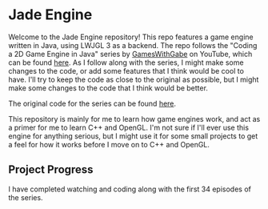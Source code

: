 # Jade Engine

Welcome to the Jade Engine repository! This repo features a game engine written in
Java, using LWJGL 3 as a backend. The repo follows the "Coding a 2D Game Engine in Java"
series by
[GamesWithGabe](https://www.youtube.com/@GamesWithGabe)
on YouTube, which can be found
[here](https://www.youtube.com/playlist?list=PLtrSb4XxIVbp8AKuEAlwNXDxr99e3woGE).
As I follow along with the series, I might make some changes to the code, or add some
features that I think would be cool to have. I'll try to keep the code as close to the
original as possible, but I might make some changes to the code that I think would be
better.

The original code for the series can be found
[here](https://github.com/codingminecraft/Mario).

This repository is mainly for me to learn how game engines work, and act as a primer
for me to learn C++ and OpenGL. I'm not sure if I'll ever use this engine for anything
serious, but I might use it for some small projects to get a feel for how it works before
I move on to C++ and OpenGL.


## Project Progress

I have completed watching and coding along with the first 34 episodes of the series.